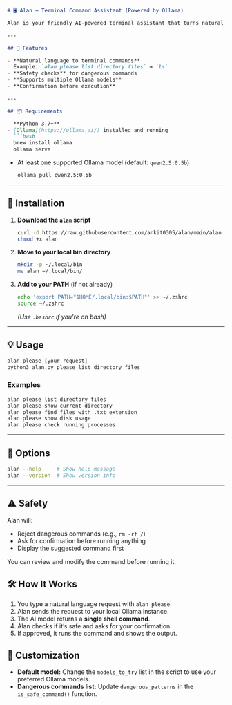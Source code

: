 ````markdown
# 🖥️ Alan – Terminal Command Assistant (Powered by Ollama)

Alan is your friendly AI-powered terminal assistant that turns natural language requests into safe, executable shell commands using [Ollama](https://ollama.ai/).

---

## 🚀 Features

- **Natural language to terminal commands**  
  Example: `alan please list directory files` → `ls`
- **Safety checks** for dangerous commands  
- **Supports multiple Ollama models**  
- **Confirmation before execution**  

---

## 📦 Requirements

- **Python 3.7+**
- [Ollama](https://ollama.ai/) installed and running  
  ```bash
  brew install ollama
  ollama serve
````

* At least one supported Ollama model (default: `qwen2.5:0.5b`)

  ```bash
  ollama pull qwen2.5:0.5b
  ```

---

## 🔧 Installation

1. **Download the `alan` script**

   ```bash
   curl -O https://raw.githubusercontent.com/ankit0305/alan/main/alan
   chmod +x alan
   ```

2. **Move to your local bin directory**

   ```bash
   mkdir -p ~/.local/bin
   mv alan ~/.local/bin/
   ```

3. **Add to your PATH** (if not already)

   ```bash
   echo 'export PATH="$HOME/.local/bin:$PATH"' >> ~/.zshrc
   source ~/.zshrc
   ```

   *(Use `.bashrc` if you're on bash)*

---

## 💡 Usage

```bash
alan please [your request]
python3 alan.py please list directory files
```

### Examples

```bash
alan please list directory files
alan please show current directory
alan please find files with .txt extension
alan please show disk usage
alan please check running processes
```

---

## 📜 Options

```bash
alan --help     # Show help message
alan --version  # Show version info
```

---

## ⚠️ Safety

Alan will:

* Reject dangerous commands (e.g., `rm -rf /`)
* Ask for confirmation before running anything
* Display the suggested command first

You can review and modify the command before running it.

## 🛠 How It Works

1. You type a natural language request with `alan please`.
2. Alan sends the request to your local Ollama instance.
3. The AI model returns a **single shell command**.
4. Alan checks if it’s safe and asks for your confirmation.
5. If approved, it runs the command and shows the output.

## 🧩 Customization

* **Default model:** Change the `models_to_try` list in the script to use your preferred Ollama models.
* **Dangerous commands list:** Update `dangerous_patterns` in the `is_safe_command()` function.
